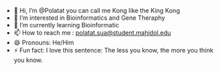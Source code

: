 - 👋 Hi, I’m @Polatat you can call me Kong like the King Kong
- 👀 I’m interested in Bioinformatics and Gene Theraphy
- 🌱 I’m currently learning Bioinformatic
- 📫 How to reach me : polatat.sua@student.mahidol.edu
- 😄 Pronouns: He/Him
- ⚡ Fun fact:  I love this sentence: The less you know, the more you think you know.
